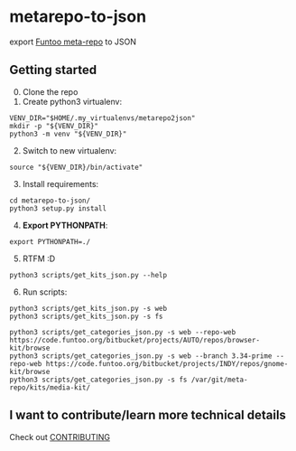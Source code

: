 # metarepo-to-json
export [Funtoo meta-repo](https://github.com/funtoo/meta-repo) to JSON

## Getting started
0. Clone the repo
1. Create python3 virtualenv:
```
VENV_DIR="$HOME/.my_virtualenvs/metarepo2json"
mkdir -p "${VENV_DIR}"
python3 -m venv "${VENV_DIR}"
```
2. Switch to new virtualenv:
```
source "${VENV_DIR}/bin/activate"
```
3. Install requirements:
```
cd metarepo-to-json/
python3 setup.py install
```
4. **Export PYTHONPATH**:
```
export PYTHONPATH=./
```
5. RTFM :D
```
python3 scripts/get_kits_json.py --help
```
6. Run scripts:
```
python3 scripts/get_kits_json.py -s web
python3 scripts/get_kits_json.py -s fs
```
```
python3 scripts/get_categories_json.py -s web --repo-web https://code.funtoo.org/bitbucket/projects/AUTO/repos/browser-kit/browse
python3 scripts/get_categories_json.py -s web --branch 3.34-prime --repo-web https://code.funtoo.org/bitbucket/projects/INDY/repos/gnome-kit/browse
python3 scripts/get_categories_json.py -s fs /var/git/meta-repo/kits/media-kit/
```

## I want to contribute/learn more technical details
Check out [CONTRIBUTING](CONTRIBUTING.md)
